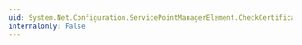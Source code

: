 ```yaml
---
uid: System.Net.Configuration.ServicePointManagerElement.CheckCertificateName
internalonly: False
---
```

